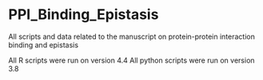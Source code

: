 # PPI_Binding_Epistasis
All scripts and data related to the manuscript on protein-protein interaction binding and epistasis

All R scripts were run on version 4.4
All python scripts were run on version 3.8

